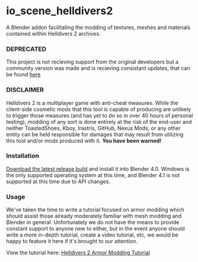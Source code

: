 # io_scene_helldivers2
A Blender addon facilitating the modding of textures, meshes and materials contained within Helldivers 2 archives.

### DEPRECATED
This project is not recieving support from the original developers but a community version was made and is recieving consistant updates, that can be found [here](https://github.com/Boxofbiscuits97/HD2SDK-CommunityEdition)

### DISCLAIMER
Helldivers 2 is a multiplayer game with anti-cheat measures. While the client-side cosmetic mods that this tool is capable of producing are unlikely to trigger those measures (and has yet to do so in over 40 hours of personal testing), modding of any sort is done entirely at the risk of the end-user and neither ToastedShoes, Kboy, Irastris, GitHub, Nexus Mods, or any other entity can be held responsible for damages that may result from utilizing this tool and/or mods produced with it. **You have been warned!**

### Installation
[Download the latest release build](https://github.com/kboykboy2/io_scene_helldivers2/releases/download/latest/io_scene_helldivers2.zip) and install it into Blender 4.0. Windows is the only supported operating system at this time, and Blender 4.1 is not supported at this time due to API changes.

### Usage
We've taken the time to write a tutorial focused on armor modding which should assist those already moderately familiar with mesh modding and Blender in general. Unfortunately we do not have the means to provide constant support to anyone new to either, but in the event anyone should write a more in-depth tutorial, create a video tutorial, etc, we would be happy to feature it here if it's brought to our attention.

View the tutorial here: [Helldivers 2 Armor Modding Tutorial](https://docs.google.com/document/d/1SF7iEekmxoDdf0EsJu1ww9u2Cr8vzHyn2ycZS7JlWl0)
